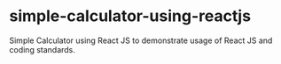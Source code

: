 # simple-calculator-using-reactjs
Simple Calculator using React JS to demonstrate usage of React JS and coding standards.
